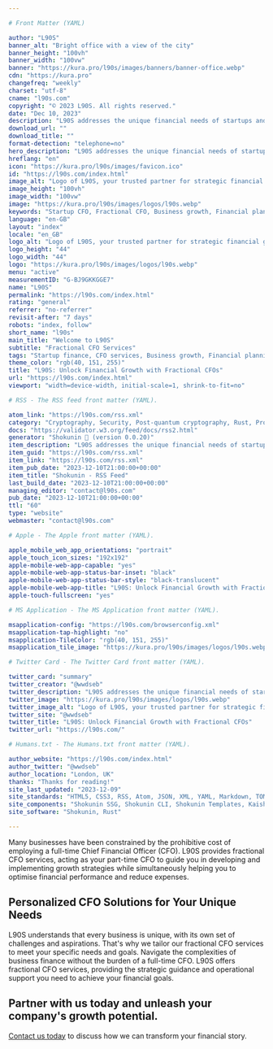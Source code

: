 ```yaml
---

# Front Matter (YAML)

author: "L90S"
banner_alt: "Bright office with a view of the city"
banner_height: "100vh"
banner_width: "100vw"
banner: "https://kura.pro/l90s/images/banners/banner-office.webp"
cdn: "https://kura.pro"
changefreq: "weekly"
charset: "utf-8"
cname: "l90s.com"
copyright: "© 2023 L90S. All rights reserved."
date: "Dec 10, 2023"
description: "L90S addresses the unique financial needs of startups and emerging businesses, providing cost-effective fractional CFO services."
download_url: ""
download_title: ""
format-detection: "telephone=no"
hero_description: "L90S addresses the unique financial needs of startups and emerging businesses, providing cost-effective fractional CFO services."
hreflang: "en"
icon: "https://kura.pro/l90s/images/favicon.ico"
id: "https://l90s.com/index.html"
image_alt: "Logo of L90S, your trusted partner for strategic financial guidance and growth acceleration"
image_height: "100vh"
image_width: "100vw"
image: "https://kura.pro/l90s/images/logos/l90s.webp"
keywords: "Startup CFO, Fractional CFO, Business growth, Financial planning, Optimization, Expense reduction, Sustainable success, Experienced CFOs, Startup finance, Financial guidance"
language: "en-GB"
layout: "index"
locale: "en_GB"
logo_alt: "Logo of L90S, your trusted partner for strategic financial guidance and growth acceleration"
logo_height: "44"
logo_width: "44"
logo: "https://kura.pro/l90s/images/logos/l90s.webp"
menu: "active"
measurementID: "G-BJ9GKKGGE7"
name: "L90S"
permalink: "https://l90s.com/index.html"
rating: "general"
referrer: "no-referrer"
revisit-after: "7 days"
robots: "index, follow"
short_name: "l90s"
main_title: "Welcome to L90S"
subtitle: "Fractional CFO Services"
tags: "Startup finance, CFO services, Business growth, Financial planning, Operations, Expenses, Growth strategy, Startup success, Experienced CFOs, Sustainable finance"
theme_color: "rgb(40, 151, 255)"
title: "L90S: Unlock Financial Growth with Fractional CFOs"
url: "https://l90s.com/index.html"
viewport: "width=device-width, initial-scale=1, shrink-to-fit=no"

# RSS - The RSS feed front matter (YAML).

atom_link: "https://l90s.com/rss.xml"
category: "Cryptography, Security, Post-quantum cryptography, Rust, Programming Languages, Libraries, Embedded Devices, WebAssembly, Performance, Open Source"
docs: "https://validator.w3.org/feed/docs/rss2.html"
generator: "Shokunin 🦀 (version 0.0.20)"
item_description: "L90S addresses the unique financial needs of startups and emerging businesses, providing cost-effective fractional CFO services."
item_guid: "https://l90s.com/rss.xml"
item_link: "https://l90s.com/rss.xml"
item_pub_date: "2023-12-10T21:00:00+00:00"
item_title: "Shokunin - RSS Feed"
last_build_date: "2023-12-10T21:00:00+00:00"
managing_editor: "contact@l90s.com"
pub_date: "2023-12-10T21:00:00+00:00"
ttl: "60"
type: "website"
webmaster: "contact@l90s.com"

# Apple - The Apple front matter (YAML).

apple_mobile_web_app_orientations: "portrait"
apple_touch_icon_sizes: "192x192"
apple-mobile-web-app-capable: "yes"
apple-mobile-web-app-status-bar-inset: "black"
apple-mobile-web-app-status-bar-style: "black-translucent"
apple-mobile-web-app-title: "L90S: Unlock Financial Growth with Fractional CFOs"
apple-touch-fullscreen: "yes"

# MS Application - The MS Application front matter (YAML).

msapplication-config: "https://l90s.com/browserconfig.xml"
msapplication-tap-highlight: "no"
msapplication-TileColor: "rgb(40, 151, 255)"
msapplication_tile_image: "https://kura.pro/l90s/images/logos/l90s.webp"

# Twitter Card - The Twitter Card front matter (YAML).

twitter_card: "summary"
twitter_creator: "@wwdseb"
twitter_description: "L90S addresses the unique financial needs of startups and emerging businesses, providing cost-effective fractional CFO services."
twitter_image: "https://kura.pro/l90s/images/logos/l90s.webp"
twitter_image_alt: "Logo of L90S, your trusted partner for strategic financial guidance and growth acceleration"
twitter_site: "@wwdseb"
twitter_title: "L90S: Unlock Financial Growth with Fractional CFOs"
twitter_url: "https://l90s.com/"

# Humans.txt - The Humans.txt front matter (YAML).

author_website: "https://l90s.com/index.html"
author_twitter: "@wwdseb"
author_location: "London, UK"
thanks: "Thanks for reading!"
site_last_updated: "2023-12-09"
site_standards: "HTML5, CSS3, RSS, Atom, JSON, XML, YAML, Markdown, TOML"
site_components: "Shokunin SSG, Shokunin CLI, Shokunin Templates, Kaishi Templates, Kaishi Themes"
site_software: "Shokunin, Rust"

---
```


Many businesses have been constrained by the prohibitive cost of employing a full-time Chief Financial Officer (CFO). L90S provides fractional CFO services, acting as your part-time CFO to guide you in developing and implementing growth strategies while simultaneously helping you to optimise financial performance and reduce expenses.

## Personalized CFO Solutions for Your Unique Needs

L90S understands that every business is unique, with its own set of challenges and aspirations. That's why we tailor our fractional CFO services to meet your specific needs and goals. Navigate the complexities of business finance without the burden of a full-time CFO. L90S offers fractional CFO services, providing the strategic guidance and operational support you need to achieve your financial goals.

## Partner with us today and unleash your company's growth potential.

[Contact us today][00] to discuss how we can transform your financial story.

[00]: /contact/index.html "Contact L90S"
